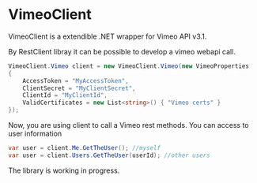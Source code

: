 # VimeoClient

VimeoClient is a extendible .NET wrapper for Vimeo API v3.1.

By RestClient libray it can be possible to develop a vimeo webapi call.

```c#
VimeoClient.Vimeo client = new VimeoClient.Vimeo(new VimeoProperties
{
    AccessToken = "MyAccessToken",
    ClientSecret = "MyClientSecret",
    ClientId = "MyClientId",
    ValidCertificates = new List<string>() { "Vimeo certs" }
});
```

Now, you are using client to call a Vimeo rest methods. You can access to user information

 ```c#
var user = client.Me.GetTheUser(); //myself
var user = client.Users.GetTheUser(userId); //other users
```

The library is working in progress.
